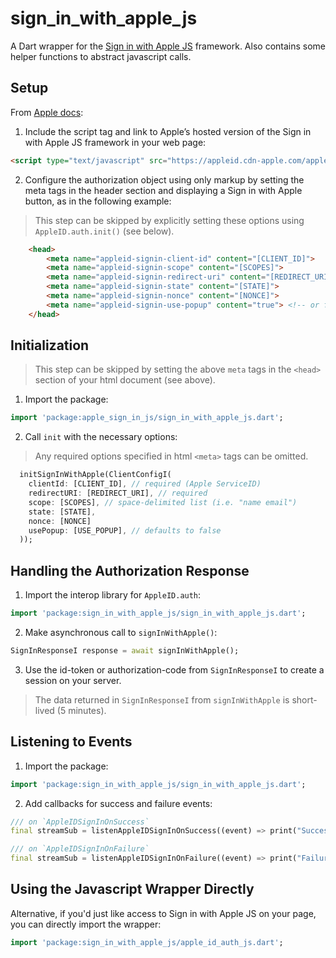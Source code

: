 # **sign_in_with_apple_js**

A Dart wrapper for the [Sign in with Apple JS](https://developer.apple.com/documentation/sign_in_with_apple/sign_in_with_apple_js/) framework. Also contains some helper functions to abstract javascript calls.

## Setup

From [Apple docs](https://developer.apple.com/documentation/sign_in_with_apple/sign_in_with_apple_js/configuring_your_webpage_for_sign_in_with_apple):

1. Include the script tag and link to Apple’s hosted version of the Sign in with Apple JS framework in your web page:
```html
<script type="text/javascript" src="https://appleid.cdn-apple.com/appleauth/static/jsapi/appleid/1/en_US/appleid.auth.js"></script>
```
2. Configure the authorization object using only markup by setting the meta tags in the header section and displaying a Sign in with Apple button, as in the following example:
> This step can be skipped by explicitly setting these options using `AppleID.auth.init()` (see below).
```html
    <head>
        <meta name="appleid-signin-client-id" content="[CLIENT_ID]">
        <meta name="appleid-signin-scope" content="[SCOPES]">
        <meta name="appleid-signin-redirect-uri" content="[REDIRECT_URI]">
        <meta name="appleid-signin-state" content="[STATE]">
        <meta name="appleid-signin-nonce" content="[NONCE]">
        <meta name="appleid-signin-use-popup" content="true"> <!-- or false defaults to false -->
    </head>
```

## Initialization
> This step can be skipped by setting the above `meta` tags in the `<head>` section of your html document (see above).

1. Import the package:
```dart
import 'package:apple_sign_in_js/sign_in_with_apple_js.dart';
```
2. Call `init` with the necessary options:
> Any required options specified in html `<meta>` tags can be omitted.
```dart
  initSignInWithApple(ClientConfigI(
    clientId: [CLIENT_ID], // required (Apple ServiceID)
    redirectURI: [REDIRECT_URI], // required
    scope: [SCOPES], // space-delimited list (i.e. "name email")
    state: [STATE],
    nonce: [NONCE]
    usePopup: [USE_POPUP], // defaults to false
  ));
```

## Handling the Authorization Response
1. Import the interop library for `AppleID.auth`:
```dart
import 'package:sign_in_with_apple_js/sign_in_with_apple_js.dart';
```
2. Make asynchronous call to `signInWithApple()`:
```dart
SignInResponseI response = await signInWithApple();
```
3. Use the id-token or authorization-code from `SignInResponseI` to create a session on your server.
> The data returned in `SignInResponseI` from `signInWithApple` is short-lived (5 minutes).

## Listening to Events
1. Import the package:
```dart
import 'package:sign_in_with_apple_js/sign_in_with_apple_js.dart';
```
2. Add callbacks for success and failure events:
```dart
/// on `AppleIDSignInOnSuccess`
final streamSub = listenAppleIDSignInOnSuccess((event) => print("Success."));

/// on `AppleIDSignInOnFailure`
final streamSub = listenAppleIDSignInOnFailure((event) => print("Failure."))
```

## Using the Javascript Wrapper Directly

Alternative, if you'd just like access to Sign in with Apple JS on your page, you can directly import the wrapper:

```dart
import 'package:sign_in_with_apple_js/apple_id_auth_js.dart';
```